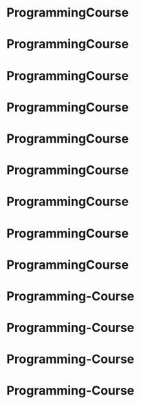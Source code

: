 # ProgrammingCourse
# ProgrammingCourse
# ProgrammingCourse
# ProgrammingCourse
# ProgrammingCourse
# ProgrammingCourse
# ProgrammingCourse
# ProgrammingCourse
# ProgrammingCourse
# Programming-Course
# Programming-Course
# Programming-Course
# Programming-Course
